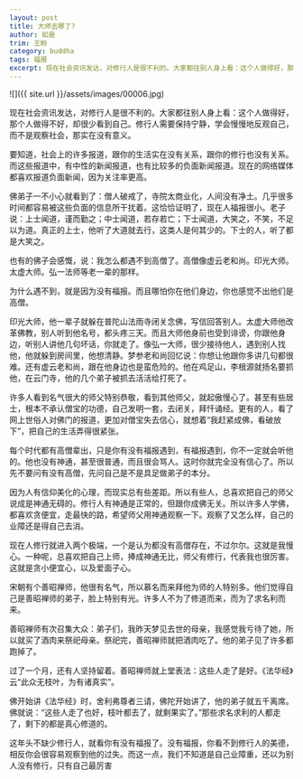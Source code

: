 ```yaml
---
layout: post
title: 大师去哪了?
author: 如是
trim: 王盼
category: buddha
tags: 福报
excerpt: 现在社会资讯发达，对修行人是很不利的。大家都往别人身上看：这个人做得好，那个人做得不好，却很少看到自己。修行人需要保持宁静，学会慢慢地反观自己，而不是观察社会，那实在没有意义。
---
```


![]({{ site.url }}/assets/images/00006.jpg)

现在社会资讯发达，对修行人是很不利的。大家都往别人身上看：这个人做得好，那个人做得不好，却很少看到自己。修行人需要保持宁静，学会慢慢地反观自己，而不是观察社会，那实在没有意义。

要知道，社会上的许多报道，跟你的生活实在没有关系，跟你的修行也没有关系。而这些报道中，有中性的新闻报道，也有比较多的负面新闻报道。现在的网络媒体都喜欢报道负面新闻，因为关注率更高。

佛弟子一不小心就看到了：僧人破戒了，寺院太商业化，人间没有净土。几乎很多时间都容易被这些负面的信息所干扰着。这恰恰证明了，现在人福报很小。老子说：上士闻道，谨而勤之；中士闻道，若存若亡；下士闻道，大笑之，不笑，不足以为道。真正的上士，他听了大道就去行，这类人是何其少的。下士的人，听了都是大笑之。

也有的佛子会感慨，说：我怎么都遇不到高僧了。高僧像虚云老和尚。印光大师。太虚大师。弘一法师等老一辈的那样。

为什么遇不到，就是因为没有福报。而且哪怕你在他们身边，你也感觉不出他们是高僧。

印光大师，他一辈子就躲在普陀山法雨寺闭关念佛，写信回答别人。太虚大师他改革佛教，别人听到他名号，都头疼三天。而且大师他身前也受到诽谤，你跟他身边，听别人讲他几句坏话，你就走了。像弘一大师，很少接待他人，遇到别人找他，他就躲到房间里，他想清静。梦参老和尚回忆说：你想让他跟你多讲几句都很难。还有虚云老和尚，跟在他身边也是蛮危险的。他在鸡足山，李根源就扬名要抓他，在云门寺，他的几个弟子被抓去活活给打死了。

许多人看到名气很大的师父特别恭敬，看到其他师父，就起傲慢心了。甚至有些居士，根本不承认僧宝的功德，自己发明一套，去闭关，拜忏诵经。更有的人，看了网上世俗人对佛门的报道，更加对僧宝失去信心，就想着“我赶紧成佛，看破放下”，把自己的生活弄得很紧张。

每个时代都有高僧辈出，只是你有没有福报遇到，有福报遇到，你不一定就会听他的。他也没有神通，甚至很普通，而且很会骂人。这时你就完全没有信心了。所以先不要问有没有高僧，先问自己是不是具足做弟子的本分。

因为人有信仰美化的心理，而现实总有些差距。所以有些人，总喜欢把自己的师父说成是神通无碍的。修行人有神通是正常的，但跟你成佛无关。所以许多人学佛，都喜欢贪便宜，走最快的路，希望师父用神通观察一下。观察了又怎么样，自己的业障还是得自己去消。

现在人修行就进入两个极端，一个是认为都没有高僧存在，不过尔尔。这就是我慢心。一种呢，总喜欢把自己上师，捧成神通无比，师父有修行，代表我也很厉害。这就是贪小便宜心，以及爱面子心。

宋朝有个善昭禅师，他很有名气，所以慕名而来拜他为师的人特别多。他们觉得自己是善昭禅师的弟子，脸上特别有光。许多人不为了修道而来，而为了求名利而来。

善昭禅师有次召集大众：弟子们，我昨天梦见去世的母亲，我感觉我亏待了她，所以就买了酒肉来祭祀母亲。祭祀完，善昭禅师就把酒肉吃了。他的弟子见了许多都跑掉了。

过了一个月，还有人坚持留着。善昭禅师就上堂表法：这些人走了是好。《法华经》云“此众无枝叶，为有诸真实”。

佛开始讲《法华经》时，舍利弗尊者三请，佛陀开始讲了，他的弟子就五千离席。佛就说：“这些人走了也好，枝叶都去了，就剩果实了。”那些求名求利的人都走了，剩下的都是真心修道的。

这年头不缺少修行人，就看你有没有福报了。没有福报，你看不到修行人的美德，相反你会很容易观察到他的过失。而这一点，我们不知道是自己业障重，还以为别人没有修行，只有自己最厉害
